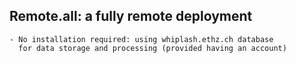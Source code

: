 Remote.all: a fully remote deployment
---------------------------------------------------

    - No installation required: using whiplash.ethz.ch database
      for data storage and processing (provided having an account)

